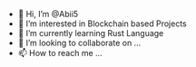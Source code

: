 - 👋 Hi, I’m @Abii5
- 👀 I’m interested in Blockchain based Projects
- 🌱 I’m currently learning Rust Language
- 💞️ I’m looking to collaborate on ...
- 📫 How to reach me ...

<!---
Abii5/Abii5 is a ✨ special ✨ repository because its `README.md` (this file) appears on your GitHub profile.
You can click the Preview link to take a look at your changes.
--->
